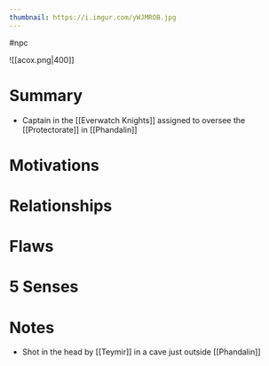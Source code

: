 ```yaml
---
thumbnail: https://i.imgur.com/yWJMROB.jpg
---
```


#npc

![[acox.png|400]]
# Summary
- Captain in the [[Everwatch Knights]] assigned to oversee the [[Protectorate]] in [[Phandalin]]

# Motivations
# Relationships
# Flaws
# 5 Senses
# Notes
- Shot in the head by [[Teymir]] in a cave just outside [[Phandalin]]
